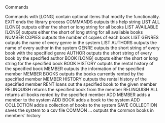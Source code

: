 Commands

Commands with [LONG] contain optional items that modify the functionality.
EXIT ends the library process
COMMANDS outputs this help string
LIST ALL [LONG] outputs either the short or long string for all books
LIST AVAILABLE [LONG] outputs either the short of long string for all available books
NUMBER COPIES outputs the number of copies of each book
LIST GENRES outputs the name of every genre in the system
LIST AUTHORS outputs the name of every author in the system
GENRE <genre> outputs the short string of every book with the specified genre
AUTHOR <author> outputs the short string of every book by the specified author
BOOK <serialNumber> [LONG] outputs either the short or long string for the specified book
BOOK HISTORY <serialNumber> outputs the rental history of the specified book
MEMBER <memberNumber> outputs the information of the specified member
MEMBER BOOKS <memberNumber> outputs the books currently rented by the specified member
MEMBER HISTORY <memberNumber> outputs the rental history of the specified member
RENT <memberNumber> <serialNumber> loans out the specified book to the given member
RELINQUISH <memberNumber> <serialNumber> returns the specified book from the member
RELINQUISH ALL <memberNumber> returns all books rented by the specified member
ADD MEMBER <name> adds a member to the system
ADD BOOK <filename> <serialNumber> adds a book to the system
ADD COLLECTION <filename> adds a collection of books to the system
SAVE COLLECTION <filename> saves the system to a csv file
COMMON <memberNumber1> <memberNumber2> ... outputs the common books in members’ history
